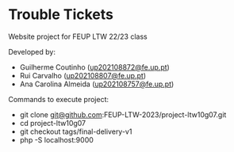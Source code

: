 # Trouble Tickets
Website project for FEUP LTW 22/23 class

Developed by: 
 - Guilherme Coutinho (up202108872@fe.up.pt)
 - Rui Carvalho (up202108807@fe.up.pt)
 - Ana Carolina Almeida (up202108757@fe.up.pt)

Commands to execute project:
 - git clone git@github.com:FEUP-LTW-2023/project-ltw10g07.git
 - cd project-ltw10g07
 - git checkout tags/final-delivery-v1
 - php -S localhost:9000
